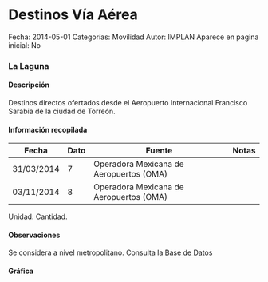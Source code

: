 Destinos Vía Aérea
=====

Fecha: 2014-05-01
Categorías: Movilidad
Autor: IMPLAN
Aparece en pagina inicial: No

### La Laguna

#### Descripción

Destinos directos ofertados desde el Aeropuerto Internacional Francisco Sarabia de la ciudad de Torreón.

<!-- break -->

#### Información recopilada

<table class="table table-hover table-bordered matriz">
  <thead>
    <tr><th>Fecha</th><th>Dato</th><th>Fuente</th><th>Notas</th></tr>
  </thead>
  <tbody>
    <tr><td class="centrado">31/03/2014</td><td class="derecha">7</td><td>Operadora Mexicana de Aeropuertos (OMA)</td><td></td></tr>
    <tr><td class="centrado">03/11/2014</td><td class="derecha">8</td><td>Operadora Mexicana de Aeropuertos (OMA)</td><td></td></tr>
  </tbody>
</table>

Unidad: Cantidad.

#### Observaciones

Se considera a nivel metropolitano. Consulta la [Base de Datos](http://www.oma.aero/es/aeropuertos/trfico-de-pasajeros/)

#### Gráfica

<div id="graficaDatos" class="grafica"></div>
<script>
  // Gráfica
  if (typeof vargraficaDatos === 'undefined') {
    vargraficaDatos = Morris.Line({
      element: 'graficaDatos',
      data: [{ fecha: '2014-03-31', dato: 7 },{ fecha: '2014-11-03', dato: 8 }],
      xkey: 'fecha',
      ykeys: ['dato'],
      labels: ['Dato'],
      lineColors: ['#FF5B02'],
      xLabelFormat: function(d) { return d.getDate()+'/'+(d.getMonth()+1)+'/'+d.getFullYear(); },
      dateFormat: function(ts) { var d = new Date(ts); return d.getDate() + '/' + (d.getMonth() + 1) + '/' + d.getFullYear(); }
    });
  }
</script>
